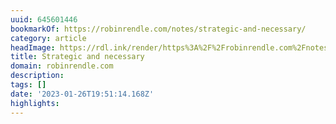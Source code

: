 ```yaml
---
uuid: 645601446
bookmarkOf: https://robinrendle.com/notes/strategic-and-necessary/
category: article
headImage: https://rdl.ink/render/https%3A%2F%2Frobinrendle.com%2Fnotes%2Fstrategic-and-necessary%2F
title: Strategic and necessary
domain: robinrendle.com
description: 
tags: []
date: '2023-01-26T19:51:14.168Z'
highlights: 
---
```



